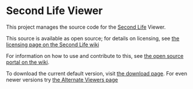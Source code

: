 Second Life Viewer
====================

This project manages the source code for the
[Second Life](https://www.secondlife.com) Viewer.

This source is available as open source; for details on licensing, see
[the licensing page on the Second Life wiki](https://wiki.secondlife.com/wiki/Linden_Lab_Official:Second_Life_Viewer_Licensing_Program)

For information on how to use and contribute to this, see
[the open source portal on the wiki](https://wiki.secondlife.com/wiki/Open_Source_Portal).

To download the current default version, visit
[the download page](https://secondlife.com/support/downloads). For
even newer versions try
[the Alternate Viewers page](https://wiki.secondlife.com/wiki/Linden_Lab_Official:Alternate_Viewers)

